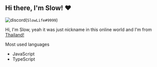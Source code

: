 ## Hi there, I'm Slow! ❤

![discord](https://cdn.discordapp.com/attachments/769736943096561695/812738564978770000/iconfinder_91_Discord_logo_logos_4373196.png)(`SlowLife#9999`)

Hi, I'm Slow, yeah it was just nickname in this online world and I'm from [Thailand!](https://www.google.com/maps/place/Thailand)

Most used languages
  * JavaScript
  * TypeScript
